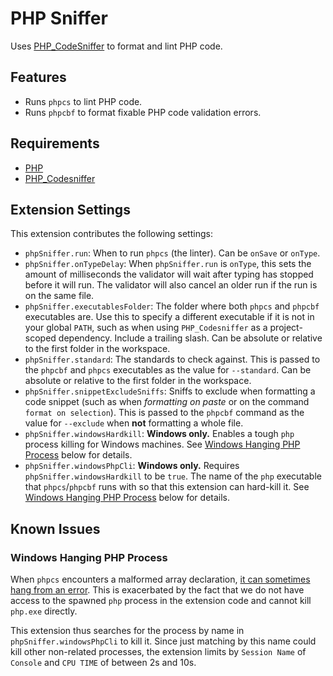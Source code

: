 # PHP Sniffer

Uses [PHP_CodeSniffer](https://github.com/squizlabs/PHP_CodeSniffer) to format
and lint PHP code.

## Features

- Runs `phpcs` to lint PHP code.
- Runs `phpcbf` to format fixable PHP code validation errors.

## Requirements

- [PHP](https://php.net)
- [PHP_Codesniffer](https://github.com/squizlabs/PHP_CodeSniffer)

## Extension Settings

This extension contributes the following settings:

* `phpSniffer.run`: When to run `phpcs` (the linter). Can be `onSave` or
`onType`.
* `phpSniffer.onTypeDelay`: When `phpSniffer.run` is `onType`, this sets the
amount of milliseconds the validator will wait after typing has stopped before
it will run. The validator will also cancel an older run if the run is on the
same file.
* `phpSniffer.executablesFolder`: The folder where both `phpcs` and `phpcbf`
executables are. Use this to specify a different executable if it is not in your
global `PATH`, such as when using `PHP_Codesniffer` as a project-scoped
dependency. Include a trailing slash. Can be absolute or relative to the first
folder in the workspace.
* `phpSniffer.standard`: The standards to check against. This is passed to the
`phpcbf` and `phpcs` executables as the value for `--standard`. Can be absolute
or relative to the first folder in the workspace.
* `phpSniffer.snippetExcludeSniffs`: Sniffs to exclude when formatting a code
snippet (such as when _formatting on paste_ or on the command
`format on selection`). This is passed to the `phpcbf` command as the value for
`--exclude` when **not** formatting a whole file.
* `phpSniffer.windowsHardkill`: **Windows only.** Enables a tough `php` process
killing for Windows machines. See
[Windows Hanging PHP Process](#windows-hanging-php-process) below for details.
* `phpSniffer.windowsPhpCli`: **Windows only.** Requires
`phpSniffer.windowsHardkill` to be `true`. The name of the `php` executable that
`phpcs`/`phpcbf` runs with so that this extension can hard-kill it. See
[Windows Hanging PHP Process](#windows-hanging-php-process) below for details.

## Known Issues

### Windows Hanging PHP Process

When `phpcs` encounters a malformed array declaration, [it can sometimes hang from an error](https://github.com/squizlabs/PHP_CodeSniffer/issues/2142).
This is exacerbated by the fact that we do not have access to the spawned `php`
process in the extension code and cannot kill `php.exe` directly.

This extension thus searches for the process by name in
`phpSniffer.windowsPhpCli` to kill it. Since just matching by this name could
kill other non-related processes, the extension limits by `Session Name` of
`Console` and `CPU TIME` of between 2s and 10s.
